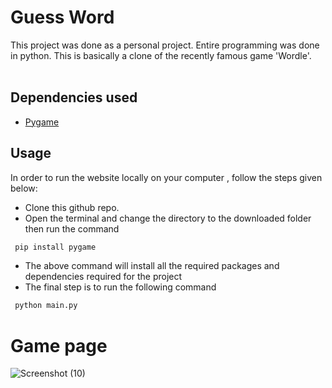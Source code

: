 # Guess Word
This project was done as a personal project. Entire programming was done in python. This is basically a clone of the recently famous game 'Wordle'.<br><br>

## Dependencies used

   * [Pygame](https://www.pygame.org/)
## Usage

In order to run the website locally on your computer , follow the steps given below:

* Clone this github repo.
* Open the terminal and change the directory to the downloaded folder then run the command 

```sh
 pip install pygame
```

* The above command will install all the required packages and dependencies required for the project 
* The final step is to run the following command

```sh
 python main.py

```

# Game page
 
![Screenshot (10)](https://user-images.githubusercontent.com/75882984/187071699-77e80566-6c62-41a9-ad9d-64b7e890a6e5.png)

